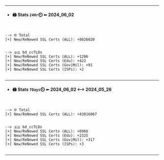 

---
- #### 🖨️ **Stats** `24Hr`⏲️ ➼ 2024_06_02
```console


--> 🌐 Total
[+] New/ReNewed SSL Certs (ALL): +8026020


--> 🇧🇩 bd_ccTLDs
[+] New/ReNewed SSL Certs (ALL): +1286
[+] New/ReNewed SSL Certs (Edu): +422
[+] New/ReNewed SSL Certs (Gov|Mil): +91
[+] New/ReNewed SSL Certs (ISPs): +2


```

---
- #### 🖨️ **Stats** `7Days`⏲️ ➼ 2024_06_02 <--> 2024_05_26
```console


--> 🌐 Total
[+] New/ReNewed SSL Certs (ALL): +43016067


--> 🇧🇩 bd_ccTLDs
[+] New/ReNewed SSL Certs (ALL): +6966
[+] New/ReNewed SSL Certs (Edu): +2325
[+] New/ReNewed SSL Certs (Gov|Mil): +317
[+] New/ReNewed SSL Certs (ISPs): +3


```

---


